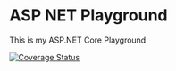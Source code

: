 # ASP NET Playground

This is my ASP.NET Core Playground

[![Coverage Status](https://coveralls.io/repos/github/leandrocgsi/ASP_NET_Playground/badge.svg?branch=master)](https://coveralls.io/github/leandrocgsi/ASP_NET_Playground?branch=master)
